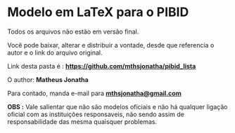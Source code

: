 # Modelo em LaTeX para o PIBID

Todos os arquivos não estão em versão final.

Você pode baixar, alterar e distribuir a vontade, desde que referencia o autor e o link do arquivo original.

Link desta pasta é : **https://github.com/mthsjonatha/pibid_lista**

O author: **Matheus Jonatha**

Para contado, manda e-mail para **mthsjonatha@gmail.com**

**OBS :** Vale salientar que não são modelos oficiais e não há qualquer ligação oficial com as instituições responsaveis, não sendo assim de responsabilidade das mesma quaisquer problemas.